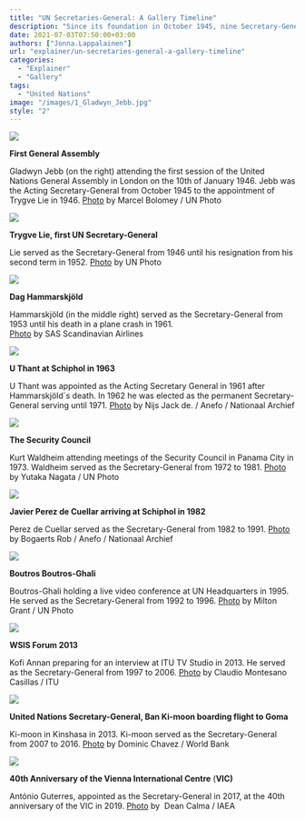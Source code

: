 ```yaml
---
title: "UN Secretaries-General: A Gallery Timeline"
description: "Since its foundation in October 1945, nine Secretary-Generals have been appointed by the General Assembly. This gallery presents them in chronological order from the first Acting Secretary General Gladwyn Jebb to the present António Guterres."
date: 2021-07-03T07:50:00+03:00
authors: ["Jonna.Lappalainen"]
url: "explainer/un-secretaries-general-a-gallery-timeline"
categories:
  - "Explainer"
  - "Gallery"
tags:
  - "United Nations"
image: "/images/1_Gladwyn_Jebb.jpg"
style: "2"
---
```


![](/images/1_Gladwyn_Jebb.jpg)

**First General Assembly**

Gladwyn Jebb (on the right) attending the first session of the United Nations General Assembly in London on the 10th of January 1946. Jebb was the Acting Secretary-General from October 1945 to the appointment of Trygve Lie in 1946. [Photo](https://www.flickr.com/photos/un_photo/24229280176/in/album-72157663180292401/) by Marcel Bolomey / UN Photo

![](/images/2_Trygve_Lie.jpg)

**Trygve Lie, first UN Secretary-General**

Lie served as the Secretary-General from 1946 until his resignation from his second term in 1952. [Photo](https://www.flickr.com/photos/norwayun/4898234974) by UN Photo

![](/images/3_Dag_Hammarskjold@0.5x.jpg)

**Dag Hammarskjöld**

Hammarskjöld (in the middle right) served as the Secretary-General from 1953 until his death in a plane crash in 1961.   
[Photo](<https://commons.wikimedia.org/wiki/File:Dag_Hammarskj%C3%B6ld_(2).jpg>) by SAS Scandinavian Airlines

![](/images/4_U_Thant.jpg)

**U Thant at Schiphol in 1963**

U Thant was appointed as the Acting Secretary General in 1961 after Hammarskjöld´s death. In 1962 he was elected as the permanent Secretary-General serving until 1971. [Photo](https://commons.wikimedia.org/wiki/File:Oe_Thant_op_doorreis_op_Schiphol_tijdens_persconferentie_Oe_Thant,_Bestanddeelnr_915-3211.jpg) by Nijs Jack de. / Anefo / Nationaal Archief

![](/images/5_Kurt_Waldheim.jpg)

**The Security Council**

Kurt Waldheim attending meetings of the Security Council in Panama City in 1973. Waldheim served as the Secretary-General from 1972 to 1981. [Photo](https://www.flickr.com/photos/un_photo/24107024600) by Yutaka Nagata / UN Photo

![](/images/6_Javier_Perez_de_Cuellar@0.5x.jpg)

**Javier Perez de Cuellar arriving at Schiphol in 1982**

Perez de Cuellar served as the Secretary-General from 1982 to 1991.
[Photo](<https://commons.wikimedia.org/wiki/File:Javier_P%C3%A9rez_de_Cu%C3%A9llar_(1982).jpg>) by Bogaerts Rob / Anefo / Nationaal Archief

![](/images/7_Boutros_Boutros_Ghali.jpg)

**Boutros Boutros-Ghali**

Boutros-Ghali holding a live video conference at UN Headquarters in 1995. He served as the Secretary-General from 1992 to 1996.
[Photo](https://www.flickr.com/photos/un_photo/24701401859) by Milton Grant / UN Photo

![](/images/8_Kofi_Annan.jpg)

**WSIS Forum 2013**

Kofi Annan preparing for an interview at ITU TV Studio in 2013. He served as the Secretary-General from 1997 to 2006. [Photo](https://www.flickr.com/photos/itupictures/8740993366/in/album-72157633525674995/) by Claudio Montesano Casillas / ITU

![](/images/9_Ban_Ki_moon.jpg)

**United Nations Secretary-General, Ban Ki-moon boarding flight to Goma**

Ki-moon in Kinshasa in 2013. Ki-moon served as the Secretary-General from 2007 to 2016. [Photo](https://www.flickr.com/photos/worldbank/8796484281/in/album-72157633543659088/) by Dominic Chavez / World Bank

![](/images/10_Antonio_Guterres@0.5x.jpg)

**40th Anniversary of the Vienna International Centre** (**VIC)**

António Guterres, appointed as the Secretary-General in 2017, at the 40th anniversary of the VIC in 2019. [Photo](https://www.flickr.com/photos/iaea_imagebank/47944092321/in/photolist-2g3E1ip-2g3DQvj-2g3DT9S-9THKGo-2hkymti-2ixftct-2c1g5JZ-2ixggo5-2ixfAyh-2fLw82s-CFUktS-2ixgP2X-2ixc1bw-2c1g3Zr-2ixfzDL-2ixgFnZ-2c1g6j6-2c1g5bz-2ixfsVW-2ixenTU-2c1fC1Z-2c1g2zn-2ixgMeP-29eTcpA-29eTcSj-29eTbth-2ixetyX-29eTaPw-2c1fSZX-2i1tpKY-2ixgJGz-XjKe6g-Yz1zsh-YHoqfg-2aUqb6j-2aUq8Uq-Nf9XfD-Nf9VYk-2ixcYjo-2ixfMnG-2aBEom6-QyVpSa-2ixfVm2-2ixeE51-2aBEdLp-2aBEcoz-2ixhq7k-2aBEaue-ZLwhKW-2ixfBJn) by  Dean Calma / IAEA
